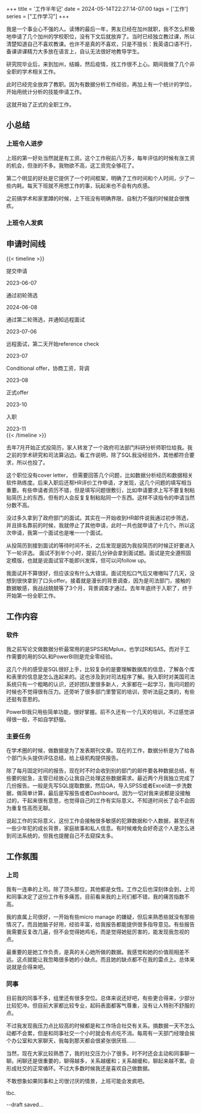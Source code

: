 +++
title = '工作半年记'
date = 2024-05-14T22:27:14-07:00
tags = ['工作']
series = ["工作学习"]
+++

我是一个事业心不强的人。读博的最后一年，男友已经在加州就职，我不怎么积极地申请了几个加州的学校职位，没有下文后就放弃了。当时已经独立教过课，所以清楚知道自己不喜欢教课。也许不是真的不喜欢，只是不擅长：我英语口语不行，备课讲课精力大多放在语言上，自认无法很好地教导学生。

研究院毕业后，来到加州，结婚，然后疫情，找工作很不上心。期间我做了几个非全职的学术相关工作。

此时已经完全放弃了教职。因为有数据分析工作经验，再加上有一个统计的学位，开始用统计分析的技能申请工作。<!--more-->

这就开始了正式的全职工作。

## 小总结
### 上班令人进步
上班的第一好处当然就是有工资。这个工作税前八万多，每年评估的时候有涨工资的机会，但涨的不多。我物欲不高，这工资完全够花了。

第二个明显的好处是它提供了一个时间框架，明确了工作时间和个人时间，少了一些内耗。每天下班就不用想工作的事，玩起来也不会有内疚感。

之前搞学术和家里蹲的时候，上下班没有明确界限，自制力不强的时候就会很愧疚。 


### 上班令人发疯


## 申请时间线
{{< timeline >}}
<div class="timeline-item">
  <div class="timeline-item-content">
    <p>提交申请</p>
    
  </div>
  <div class="timeline-date">2023-06-07</div>
</div>
<div class="timeline-item">
  <div class="timeline-item-content">
    <p>通过初轮筛选</p>
    
  </div>
  <div class="timeline-date">2024-06-08</div>
</div>
<div class="timeline-item">
  <div class="timeline-item-content">
    <p>通过第二轮筛选，并通知远程面试</p>
    
  </div>
  <div class="timeline-date">2023-07-06</div>
</div>
<div class="timeline-item">
  <div class="timeline-item-content">
    <p>远程面试，第二天开始reference check</p>
    
  </div>
  <div class="timeline-date">2023-07</div>
</div>
<div class="timeline-item">
  <div class="timeline-item-content">
    <p>Conditional offer，协商工资，背调</p>
    
  </div>
  <div class="timeline-date">2023-08</div>
</div>
<div class="timeline-item">
  <div class="timeline-item-content">
    <p>正式offer</p>
    
  </div>
  <div class="timeline-date">2023-10</div>
</div>
<div class="timeline-item">
  <div class="timeline-item-content">
    <p>入职</p>
    
  </div>
  <div class="timeline-date">2023-11</div>
</div>
{{< /timeline >}}



去年7月开始正式投简历，家人转发了一个政府司法部门科研分析师职位给我。我之前的学术研究和司法算沾边。看工作说明，除了SQL我没经验外，其他都符合要求，所以也投了。

这个职位没有cover letter， 但需要回答几个问题，比如数据分析经历和数据相关软件熟练度。后来入职后还帮HR评价工作申请，才发现，这几个问题的填写相当重要。有些申请者资历不错，但是填写问题很敷衍，比如申请要求上写不要复制粘贴简历上的东西，但有的人会反复复制粘贴同一个东西。这样不读指令的申请当然分数不高。

没过多久拿到了政府部门的面试。其实在一开始收到HR邮件说我通过初步筛选，并且排名靠前的时候，我就停止了其他申请，此时一共也就申请了十几个。所以这次申请，我第一个面试也是唯一一个面试。

从投简历到接到面试的等待时间不长，之后发现是因为我投简历的时候正好要进入下一轮评选。 面试不到半个小时，提前几分钟会拿到面试题。面试是完全遵照固定模版，也就是说面试官不能即兴发挥，但可以问follow up。

我面试并不算很好，但应该没有什么大错误。面试完松口气后又嗷嗷叫了几天，没想到很快拿到了口头offer。接着就是漫长的背景调查，因为是司法部门，接触的数据敏感，我战战兢兢等了3个月，背景调查才通过。去年年底终于入职了，终于开始第一份全职工作。

## 工作内容
### 软件
我之前写论文做数据分析最常用的是SPSS和Mplus，也学过R和SAS。而对于工作需要的用的SQL和PowerBI则是完全零经验。

这几个月的感受是SQL很好上手，比较复杂的是要理解数据库的信息，了解各个库和表里的信息是怎么连起来的。这也涉及到对司法程序了解。我入职时对美国司法系统只有一个粗略的认识，还好团队里很多新人，大家都在一起学习，我问问题的时候也不觉得很有压力。还旁听了很多部门里警官的培训，旁听法庭之类的，有些还挺有意思的。

PowerBI我只用些简单功能，很好掌握。前不久还有一个几天的培训，不过感觉讲得很一般，不如自学舒服。

### 主要任务
在学术圈的时候，做数据是为了发表期刊文章。现在的工作，数据分析是为了给各个部门头头提供评估总结，给上级机构提供报告。

除了每月固定时间的报告，现在时不时会收到别的部门的邮件要各种数据总结，有些要的挺急，主管已经放心让我自己处理这些数据需求。最近两个月我独立完成了几份报告。一般是先写SQL提取数据，然后QA，导入SPSS或者Excel进一步洗数据，做简单计算，最后是写报告或者Dashboard。因为一切对我来说都是没接触过的，干起来很有意思，也觉得自己的工作有实际意义。不知道时间长了会不会因为重复性高而无聊。

说起工作的实际意义，这份工作会接触很多敏感的犯罪数据和个人数据，甚至还有一些少年犯的成长背景，家庭故事和私人信息。有时候难免会好奇这个人是怎么进到司法系统的，但我也提醒自己不去窥探太多。

## 工作氛围
### 上司

我有一连串的上司。除了顶头那位，其他都是女性。工作之后也深刻体会到，上司和同事决定了这份工作有多痛苦。目前看来我的上司们都不错，我的痛苦指数不高。

我的直属上司很好，一开始有些micro manage 的嫌疑，但后来熟悉些就没有那些情况了。而且她脑子好用，经验丰富，给我报告都能提供很多指导意见。有些报告我需要反复改几遍，但不会觉得她鸡毛，而是觉得她挺厉害的，能发现我忽视的点。

最重要的是她工作负责，是真的关心她所做的数据。我感觉和她的价值观相差不远。这点就能让我忽略很多她的小缺点。而且她的缺点都不在我的雷点上。总体来说就是合得来吧。

### 同事
目前我的同事不多，组里还有很多空位。总体来说还好吧，有些更合得来，少部分比较犯冲。但目前大家都比较专业，起码表面都客气尊重，没有让人特别不舒服的点。

不过我发现我压力点比较高的时候都是和工作场合社交有关系。搞数据一天不怎么动都不会累，但是和同事社交一个小时就会有点吃不消。每周有一天部门经理会挨个办公室和大家聊天，我每到那天都会很紧张很厌班……

当然，现在大家比较熟悉了，我的社交压力小了很多。时不时还会主动和同事聊一聊。闲聊还是很重要的，聊得越多，关系越缓和；关系越缓和，聊起来越不累。会形成社交的正常循环。不过大多数时候我还是喜欢自己做数据。

不敢想象如果同事和上司很讨厌的情景，上班可能会发疯吧。



tbc.






--draft saved...